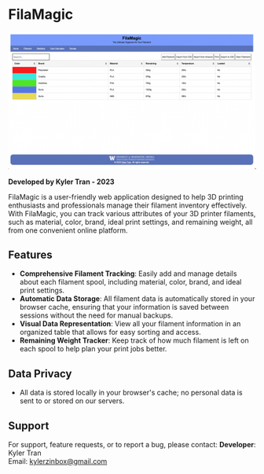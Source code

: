 # FilaMagic
![Website Preview](preview.png)

**Developed by Kyler Tran - 2023**

FilaMagic is a user-friendly web application designed to help 3D printing enthusiasts and professionals manage their filament inventory effectively. With FilaMagic, you can track various attributes of your 3D printer filaments, such as material, color, brand, ideal print settings, and remaining weight, all from one convenient online platform.

## Features

- **Comprehensive Filament Tracking**: Easily add and manage details about each filament spool, including material, color, brand, and ideal print settings.
- **Automatic Data Storage**: All filament data is automatically stored in your browser cache, ensuring that your information is saved between sessions without the need for manual backups.
- **Visual Data Representation**: View all your filament information in an organized table that allows for easy sorting and access.
- **Remaining Weight Tracker**: Keep track of how much filament is left on each spool to help plan your print jobs better.

## Data Privacy

- All data is stored locally in your browser's cache; no personal data is sent to or stored on our servers.

## Support

For support, feature requests, or to report a bug, please contact:
**Developer**: Kyler Tran  
Email: [kylerzinbox@gmail.com](mailto:kylerzinbox@gmail.com)

